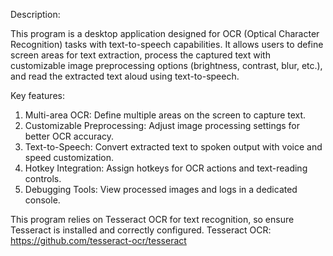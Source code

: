 Description:

This program is a desktop application designed for OCR (Optical Character Recognition) tasks with text-to-speech capabilities.
It allows users to define screen areas for text extraction, process the captured text with customizable image preprocessing options (brightness, contrast, blur, etc.), and read the extracted text aloud using text-to-speech.

Key features:
1. Multi-area OCR: Define multiple areas on the screen to capture text.
2. Customizable Preprocessing: Adjust image processing settings for better OCR accuracy.
3. Text-to-Speech: Convert extracted text to spoken output with voice and speed customization.
4. Hotkey Integration: Assign hotkeys for OCR actions and text-reading controls.
5. Debugging Tools: View processed images and logs in a dedicated console.

This program relies on Tesseract OCR for text recognition, so ensure Tesseract is installed and correctly configured.
Tesseract OCR: https://github.com/tesseract-ocr/tesseract
